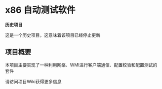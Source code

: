 # x86 自动测试软件

**历史项目**

这是一个历史项目，这意味着该项目已经停止更新

## 项目概要

本项目主要实现了一种利用网络、WMI进行客户端通信、配置校验和配置测试的套件

请访问项目Wiki获得更多信息
